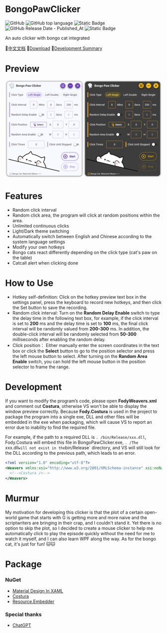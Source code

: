 # BongoPawClicker
![GitHub](https://img.shields.io/github/license/Siriusq/BongoPawClicker?style=flat-square)
![GitHub top language](https://img.shields.io/github/languages/top/Siriusq/BongoPawClicker?style=flat-square&logo=csharp&color=%232c8d0f)
![Static Badge](https://img.shields.io/badge/platform-windows-lightgrey.svg?style=flat-square&logo=windows11&label=platform&color=%230078D4)
![GitHub Release Date - Published_At](https://img.shields.io/github/release-date/Siriusq/BongoPawClicker?style=flat-square&logo=github)
![Static Badge](https://img.shields.io/badge/Framework%204.8-lightgrey.svg?style=flat-square&label=.NET&labelColor=%23555555&color=%23512BD4)

An auto clicker with bongo cat integrated

🔗[中文文档](./README/README-CN.md)
🔗[Download](https://github.com/Siriusq/BongoPawClicker/releases/download/v1.0/BongoPawClicker.exe)
🔗[Development Summary](https://siriusq.top/en/bongo-paw-blicker.html)

# Preview
![preview](./README/en-preview.png)

# Features
- Random click interval
- Random click area, the program will click at random positions within the area.
- Unlimited continuous clicks
- Light/Dark theme switching
- Automatically switch between English and Chinese according to the system language settings
- Modify your own hotkeys
- Bongo cats react differently depending on the click type (cat's paw on the table)
- Catcall alert when clicking done

# How to Use
- Hotkey self-definition: Click on the hotkey preview text box in the settings panel, press the keyboard to record new hotkeys, and then click the Set button to save the recording.
- Random click interval: Turn on the **Random Delay Enable** switch to type the delay time in the following text box, for example, if the click interval is set to **200** ms and the delay time is set to **100** ms, the final click interval will be randomly valued from **200-300** ms. In addition, the double-click interval will be randomly selected from **50-300** milliseconds after enabling the random delay.
- Click position： Either manually enter the screen coordinates in the text box or click the **Select** button to go to the position selector and press the left mouse button to select. After turning on the **Random Area Enable** switch, you can hold the left mouse button in the position selector to frame the range.

# Development
If you want to modify the program’s code, please open **FodyWeavers.xml** and comment out **Costura**, otherwise VS won't be able to display the window preview correctly. Because **Fody.Costura** is used in the project to package the program into a single exe, DLL and other files will be embedded in the exe when packaging, which will cause VS to report an error due to inability to find the required file.

For example, if the path to a required DLL is `. /bin/Release/xxx.dll`, Fody.Costura will embed this file in BongoPawClicker.exe, `. /The `xxx.dll` will not exist in the `bin/Release` directory, and VS will still look for the DLL according to the previous path, which leads to an error.


```xml
<?xml version="1.0" encoding="utf-8"?>
<Weavers xmlns:xsi="http://www.w3.org/2001/XMLSchema-instance" xsi:noNamespaceSchemaLocation="FodyWeavers.xsd">
  <!--<Costura />-->
</Weavers>
```

# Murmur
My motivation for developing this clicker is that the plot of a certain open-world game that starts with G is getting more and more naive and the scriptwriters are bringing in their crap, and I couldn't stand it. Yet there is no option to skip the plot, so I decided to create a mouse clicker to help me automatically click to play the episode quickly without the need for me to watch it myself, and I can also learn WPF along the way. As for the bongo cat, it's just for fun! 🐱🐱

# Package
### NuGet
- [Material Design In XAML](http://materialdesigninxaml.net/)
- [Costura](https://github.com/Fody/Costura) 
- [Resource.Embedder](https://www.nuget.org/packages/Resource.Embedder/)

### Special thanks
- [ChatGPT](https://chat.openai.com/)